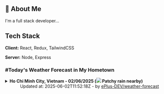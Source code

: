 ## 🚀 About Me
I'm a full stack developer...


## Tech Stack

**Client:** React, Redux, TailwindCSS

**Server:** Node, Express

### #Today's Weather Forecast in My Hometown



<details>
    <summary><b>Ho Chi Minh City, Vietnam - 02/06/2025 (<img src="https://cdn.weatherapi.com/weather/64x64/day/176.png" /> Patchy rain nearby)</b>
    </summary>

    
<table>
    <tr>
        <th>Hour</th>
        <td>00:00</td><td>01:00</td><td>02:00</td><td>03:00</td><td>04:00</td><td>05:00</td><td>06:00</td><td>07:00</td><td>08:00</td><td>09:00</td><td>10:00</td><td>11:00</td><td>12:00</td><td>13:00</td><td>14:00</td><td>15:00</td><td>16:00</td><td>17:00</td><td>18:00</td><td>19:00</td><td>20:00</td><td>21:00</td><td>22:00</td><td>23:00</td>
    </tr>
    <tr>
        <th>Weather</th>
        <td><img src="https://cdn.weatherapi.com/weather/64x64/night/113.png"></img></td><td><img src="https://cdn.weatherapi.com/weather/64x64/night/176.png"></img></td><td><img src="https://cdn.weatherapi.com/weather/64x64/night/113.png"></img></td><td><img src="https://cdn.weatherapi.com/weather/64x64/night/113.png"></img></td><td><img src="https://cdn.weatherapi.com/weather/64x64/night/113.png"></img></td><td><img src="https://cdn.weatherapi.com/weather/64x64/night/116.png"></img></td><td><img src="https://cdn.weatherapi.com/weather/64x64/day/116.png"></img></td><td><img src="https://cdn.weatherapi.com/weather/64x64/day/116.png"></img></td><td><img src="https://cdn.weatherapi.com/weather/64x64/day/116.png"></img></td><td><img src="https://cdn.weatherapi.com/weather/64x64/day/116.png"></img></td><td><img src="https://cdn.weatherapi.com/weather/64x64/day/116.png"></img></td><td><img src="https://cdn.weatherapi.com/weather/64x64/day/116.png"></img></td><td><img src="https://cdn.weatherapi.com/weather/64x64/day/116.png"></img></td><td><img src="https://cdn.weatherapi.com/weather/64x64/day/116.png"></img></td><td><img src="https://cdn.weatherapi.com/weather/64x64/day/353.png"></img></td><td><img src="https://cdn.weatherapi.com/weather/64x64/day/119.png"></img></td><td><img src="https://cdn.weatherapi.com/weather/64x64/day/116.png"></img></td><td><img src="https://cdn.weatherapi.com/weather/64x64/day/113.png"></img></td><td><img src="https://cdn.weatherapi.com/weather/64x64/night/296.png"></img></td><td><img src="https://cdn.weatherapi.com/weather/64x64/night/113.png"></img></td><td><img src="https://cdn.weatherapi.com/weather/64x64/night/113.png"></img></td><td><img src="https://cdn.weatherapi.com/weather/64x64/night/113.png"></img></td><td><img src="https://cdn.weatherapi.com/weather/64x64/night/113.png"></img></td><td><img src="https://cdn.weatherapi.com/weather/64x64/night/113.png"></img></td>
    </tr>
    <tr>
        <th>Condition</th>
        <td width="200px">Clear </td><td width="200px">Patchy rain nearby</td><td width="200px">Clear </td><td width="200px">Clear </td><td width="200px">Clear </td><td width="200px">Partly Cloudy </td><td width="200px">Partly Cloudy </td><td width="200px">Partly Cloudy </td><td width="200px">Partly Cloudy </td><td width="200px">Partly Cloudy </td><td width="200px">Partly Cloudy </td><td width="200px">Partly Cloudy </td><td width="200px">Partly Cloudy </td><td width="200px">Partly Cloudy </td><td width="200px">Light rain shower</td><td width="200px">Cloudy </td><td width="200px">Partly Cloudy </td><td width="200px">Sunny</td><td width="200px">Light rain</td><td width="200px">Clear </td><td width="200px">Clear </td><td width="200px">Clear </td><td width="200px">Clear </td><td width="200px">Clear </td>
    </tr>
    <tr>
        <th>Temperature</th>
        <td>28.2 °C</td><td>28 °C</td><td>27.6 °C</td><td>27.3 °C</td><td>27.5 °C</td><td>27.2 °C</td><td>27.1 °C</td><td>27.7 °C</td><td>28.7 °C</td><td>30.3 °C</td><td>28.7 °C</td><td>31.1 °C</td><td>33.4 °C</td><td>34.9 °C</td><td>34.9 °C</td><td>33.4 °C</td><td>33.7 °C</td><td>33 °C</td><td>27 °C</td><td>30.3 °C</td><td>29.7 °C</td><td>29.3 °C</td><td>28.9 °C</td><td>28.5 °C</td>
    </tr>
    <tr>
        <th>Wind</th>
        <td>12.6 kph</td><td>11.9 kph</td><td>12.6 kph</td><td>12.2 kph</td><td>11.2 kph</td><td>11.2 kph</td><td>10.1 kph</td><td>10.1 kph</td><td>11.2 kph</td><td>13.3 kph</td><td>10.4 kph</td><td>14.8 kph</td><td>17.6 kph</td><td>18.4 kph</td><td>19.8 kph</td><td>15.5 kph</td><td>18.4 kph</td><td>18.7 kph</td><td>15.5 kph</td><td>12.6 kph</td><td>12.6 kph</td><td>14.8 kph</td><td>14 kph</td><td>15.5 kph</td>
    </tr>
</table>

</details>

<div align="right">
    Updated at: 2025-06-02T11:52:18Z - by <a target="_blank"
        href="https://github.com/ePlus-DEV/weather-forecast">ePlus-DEV/weather-forecast</a>
</div>